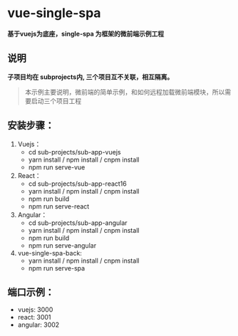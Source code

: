 # vue-single-spa 

**基于vuejs为底座，single-spa 为框架的微前端示例工程**

## 说明

**子项目均在 subprojects内, 三个项目互不关联，相互隔离。**
> 本示例主要说明，微前端的简单示例，和如何远程加载微前端模块，所以需要启动三个项目工程

## 安装步骤：

1. Vuejs：
    - cd sub-projects/sub-app-vuejs
    - yarn install / npm install / cnpm install
    - npm run serve-vue
2. React：
    - cd sub-projects/sub-app-react16
    - yarn install / npm install / cnpm install
    - npm run build
    - npm run serve-react
3. Angular：
    - cd sub-projects/sub-app-angular
    - yarn install / npm install / cnpm install
    - npm run build
    - npm run serve-angular
4. vue-single-spa-back:
    - yarn install / npm install / cnpm install
    - npm run serve-spa
    
## 端口示例：

- vuejs: 3000
- react: 3001
- angular: 3002
